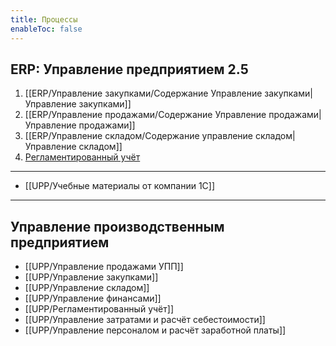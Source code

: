 ```yaml
---
title: Процессы
enableToc: false
---
```


## ERP: Управление предприятием 2.5

1. [[ERP/Управление закупками/Содержание Управление закупками|Управление закупками]]
2. [[ERP/Управление продажами/Содержание Управление продажами|Управление продажами]]
3. [[ERP/Управление складом/Содержание управление складом|Управление складом]]
4. [Регламентированный учёт](ERP/Регламентированный%20учёт/Содержание%20Регламентированный%20учёт.md)
___
- [[UPP/Учебные материалы от компании 1С]]
____
## Управление производственным предприятием

- [[UPP/Управление продажами УПП]]
- [[UPP/Управление закупками]]
- [[UPP/Управление складом]]
- [[UPP/Управление финансами]]
- [[UPP/Регламентированный учёт]]
- [[UPP/Управление затратами и расчёт себестоимости]]
- [[UPP/Управление персоналом и расчёт заработной платы]]




